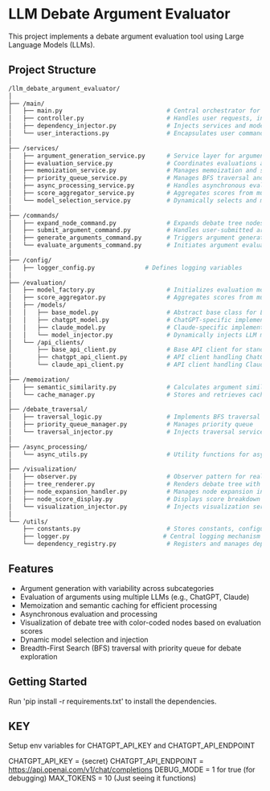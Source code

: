 # LLM Debate Argument Evaluator

This project implements a debate argument evaluation tool using Large Language Models (LLMs).

## Project Structure

``` bash
/llm_debate_argument_evaluator/
│
├── /main/
│   ├── main.py                             # Central orchestrator for user interactions, invoking services
│   ├── controller.py                       # Handles user requests, interacts with service layer
│   ├── dependency_injector.py              # Injects services and models into the system
│   └── user_interactions.py                # Encapsulates user commands like expand node or submit argument
│
├── /services/
│   ├── argument_generation_service.py      # Service layer for argument generation logic, ensuring argument variability across subcategories
│   ├── evaluation_service.py               # Coordinates evaluations across LLMs (e.g., ChatGPT, Claude)
│   ├── memoization_service.py              # Manages memoization and semantic caching
│   ├── priority_queue_service.py           # Manages BFS traversal and priority queue
│   ├── async_processing_service.py         # Handles asynchronous evaluations and processing
│   ├── score_aggregator_service.py         # Aggregates scores from multiple models (e.g., ChatGPT, Claude)
│   └── model_selection_service.py          # Dynamically selects and manages LLMs
│
├── /commands/
│   ├── expand_node_command.py              # Expands debate tree nodes
│   ├── submit_argument_command.py          # Handles user-submitted arguments
│   ├── generate_arguments_command.py       # Triggers argument generation with argument variability to capture diverse perspectives
│   └── evaluate_arguments_command.py       # Initiates argument evaluation
│
├── /config/
│   ├── logger_config.py              # Defines logging variables
│
├── /evaluation/
│   ├── model_factory.py                    # Initializes evaluation models and manages the instantiation and selection
│   ├── score_aggregator.py                 # Aggregates scores from multiple evaluation models
│   ├── /models/
│   │   ├── base_model.py                   # Abstract base class for LLM models
│   │   ├── chatgpt_model.py                # ChatGPT-specific implementation
│   │   ├── claude_model.py                 # Claude-specific implementation
│   │   └── model_injector.py               # Dynamically injects LLM models for evaluations
│   └── /api_clients/
│       ├── base_api_client.py              # Base API client for standardizing API interaction logic
│       ├── chatgpt_api_client.py           # API client handling ChatGPT API requests
│       └── claude_api_client.py            # API client handling Claude API requests
│
├── /memoization/
│   ├── semantic_similarity.py              # Calculates argument similarity using embeddings (e.g., Sentence-BERT)
│   └── cache_manager.py                    # Stores and retrieves cached evaluations
│
├── /debate_traversal/
│   ├── traversal_logic.py                  # Implements BFS traversal with priority queue
│   ├── priority_queue_manager.py           # Manages priority queue
│   └── traversal_injector.py               # Injects traversal services dynamically
│
├── /async_processing/
│   └── async_utils.py                      # Utility functions for async operations
│
├── /visualization/
│   ├── observer.py                         # Observer pattern for real-time updates
│   ├── tree_renderer.py                    # Renders debate tree with node structure representing arguments and branches for rebuttals
│   ├── node_expansion_handler.py           # Manages node expansion in the debate tree
│   ├── node_score_display.py               # Displays score breakdown for each node. Nodes are color-coded based on their evaluation scores
│   └── visualization_injector.py           # Injects visualization services dynamically
│
└── /utils/
    ├── constants.py                        # Stores constants, configuration values, thresholds
    ├── logger.py                          # Central logging mechanism
    └── dependency_registry.py              # Registers and manages dependency injection
```

## Features

- Argument generation with variability across subcategories
- Evaluation of arguments using multiple LLMs (e.g., ChatGPT, Claude)
- Memoization and semantic caching for efficient processing
- Asynchronous evaluation and processing
- Visualization of debate tree with color-coded nodes based on evaluation scores
- Dynamic model selection and injection
- Breadth-First Search (BFS) traversal with priority queue for debate exploration

## Getting Started

Run 'pip install -r requirements.txt' to install the dependencies.


## KEY
Setup env variables for CHATGPT_API_KEY and CHATGPT_API_ENDPOINT 

CHATGPT_API_KEY = {secret}
CHATGPT_API_ENDPOINT = https://api.openai.com/v1/chat/completions
DEBUG_MODE = 1 for true (for debugging)
MAX_TOKENS = 10 (Just seeing it functions)